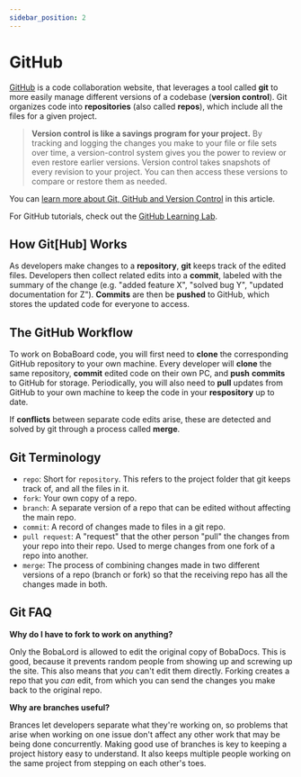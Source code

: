 ```yaml
---
sidebar_position: 2
---
```


# GitHub

[GitHub](https://github.com/) is a code collaboration website, that leverages a tool called **git** to more easily manage different versions of a codebase (**version control**). Git organizes code into **repositories** (also called **repos**), which include all the files for a given project.

> **Version control is like a savings program for your project.** By tracking and logging the changes you make to your file or file sets over time, a version-control system gives you the power to review or even restore earlier versions. Version control takes snapshots of every revision to your project. You can then access these versions to compare or restore them as needed.

You can [learn more about Git, GitHub and Version Control](https://blog.devmountain.com/git-vs-github-whats-the-difference) in this article.

For GitHub tutorials, check out the [GitHub Learning Lab](https://lab.github.com/).

## How Git[Hub] Works

As developers make changes to a **repository**, **git** keeps track of the edited files. Developers then collect related edits into a **commit**, labeled with the summary of the change (e.g. "added feature X", "solved bug Y", "updated documentation for Z"). **Commits** are then be **pushed** to GitHub, which stores the updated code for everyone to access.

## The GitHub Workflow

To work on BobaBoard code, you will first need to **clone** the corresponding GitHub repository to your own machine. Every developer will **clone** the same repository, **commit** edited code on their own PC, and **push** **commits** to GitHub for storage. Periodically, you will also need to **pull** updates from GitHub to your own machine to keep the code in your **respository** up to date.

If **conflicts** between separate code edits arise, these are detected and solved by git through a process called **merge**.

## Git Terminology

- `repo`: Short for `repository`. This refers to the project folder that git keeps track of, and all the files in it.
- `fork`: Your own copy of a repo.
- `branch`: A separate version of a repo that can be edited without affecting the main repo.
- `commit`: A record of changes made to files in a git repo.
- `pull request`: A "request" that the other person "pull" the changes from your repo into their repo. Used to merge changes from one fork of a repo into another.
- `merge`: The process of combining changes made in two different versions of a repo (branch or fork) so that the receiving repo has all the changes made in both.

## Git FAQ

**Why do I have to fork to work on anything?**

Only the BobaLord is allowed to edit the original copy of BobaDocs. This is good, because it prevents random people from showing up and screwing up the site. This also means that _you_ can't edit them directly. Forking creates a repo that you _can_ edit, from which you can send the changes you make back to the original repo.

**Why are branches useful?**

Brances let developers separate what they're working on, so problems that arise when working on one issue don't affect any other work that may be being done concurrently. Making good use of branches is key to keeping a project history easy to understand. It also keeps multiple people working on the same project from stepping on each other's toes.
